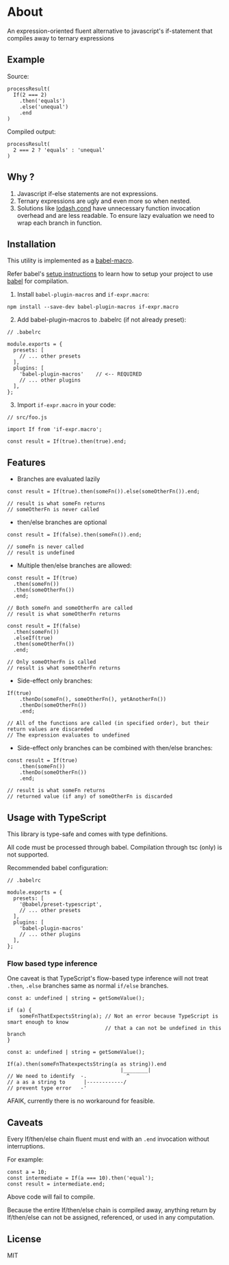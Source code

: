 # About

An expression-oriented fluent alternative to javascript's if-statement that compiles away to ternary expressions

## Example

Source:

```
processResult(
  If(2 === 2)
    .then('equals')
    .else('unequal')
    .end
)
```

Compiled output:

```
processResult(
  2 === 2 ? 'equals' : 'unequal'
)
```

## Why ?

1. Javascript if-else statements are not expressions.
2. Ternary expressions are ugly and even more so when nested.
3. Solutions like [lodash.cond](https://lodash.com/docs/latest#cond) have unnecessary function invocation overhead and are less readable.
   To ensure lazy evaluation we need to wrap each branch in function.

## Installation

This utility is implemented as a [babel-macro](https://github.com/kentcdodds/babel-plugin-macros).

Refer babel's [setup instructions](https://babeljs.io/setup) to learn how to setup your project to use [babel](https://babeljs.io) for compilation.

1. Install `babel-plugin-macros` and `if-expr.macro`:

```
npm install --save-dev babel-plugin-macros if-expr.macro
```

2. Add babel-plugin-macros to .babelrc (if not already preset):

```
// .babelrc

module.exports = {
  presets: [
    // ... other presets
  ],
  plugins: [
    'babel-plugin-macros'    // <-- REQUIRED
    // ... other plugins
  ],
};
```

3. Import `if-expr.macro` in your code:

```
// src/foo.js

import If from 'if-expr.macro';

const result = If(true).then(true).end;
```

## Features

- Branches are evaluated lazily

```
const result = If(true).then(someFn()).else(someOtherFn()).end;

// result is what someFn returns
// someOtherFn is never called
```

- then/else branches are optional

```
const result = If(false).then(someFn()).end;

// someFn is never called
// result is undefined
```

- Multiple then/else branches are allowed:

```
const result = If(true)
  .then(someFn())
  .then(someOtherFn())
  .end;

// Both someFn and someOtherFn are called
// result is what someOtherFn returns
```


```
const result = If(false)
  .then(someFn())
  .elseIf(true)
  .then(someOtherFn())
  .end;

// Only someOtherFn is called
// result is what someOtherFn returns
```


- Side-effect only branches:

```
If(true)
    .thenDo(someFn(), someOtherFn(), yetAnotherFn())
    .thenDo(someOtherFn())
    .end;

// All of the functions are called (in specified order), but their return values are discareded
// The expression evaluates to undefined
```

- Side-effect only branches can be combined with then/else branches:

```
const result = If(true)
    .then(someFn())
    .thenDo(someOtherFn())
    .end;

// result is what someFn returns
// returned value (if any) of someOtherFn is discarded
```

## Usage with TypeScript

This library is type-safe and comes with type definitions.

All code must be processed through babel. Compilation through tsc (only) is not supported.

Recommended babel configuration:

```
// .babelrc

module.exports = {
  presets: [
    '@babel/preset-typescript',
    // ... other presets
  ],
  plugins: [
    'babel-plugin-macros'
    // ... other plugins
  ],
};
```

### Flow based type inference

One caveat is that TypeScript's flow-based type inference will not treat `.then`, `.else` branches same as normal `if/else` branches.

```
const a: undefined | string = getSomeValue();

if (a) {
    someFnThatExpectsString(a); // Not an error because TypeScript is smart enough to know
                                // that a can not be undefined in this branch
}
```

```
const a: undefined | string = getSomeValue();

If(a).then(someFnThatexpectsString(a as string)).end
                                     |________|
// We need to identify  -.             ^
// a as a string to      |------------/
// prevent type error   -'
```

AFAIK, currently there is no workaround for feasible.

## Caveats

Every If/then/else chain fluent must end with an `.end` invocation without interruptions.

For example:

```
const a = 10;
const intermediate = If(a === 10).then('equal');
const result = intermediate.end;
```

Above code will fail to compile.

Because the entire If/then/else chain is compiled away, anything return by If/then/else can not be assigned, referenced, or used in any computation.

## License

MIT
